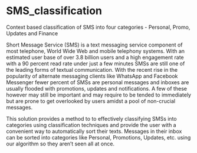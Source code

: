 # SMS_classification
Context based classification of SMS into four categories - Personal, Promo, Updates and Finance

Short Message Service (SMS) is a text messaging service component of most telephone, World Wide Web and mobile telephony systems. With an estimated user base of over 3.8 billion users and a high engagement rate with a 90 percent read rate under just a few minutes SMSs are still one of the leading forms of textual communication. With the recent rise in the popularity of alternate messaging clients like WhatsApp and Facebook Messenger fewer percent of SMSs are personal messages and inboxes are usually flooded with promotions, updates and notifications. A few of these however may still be important and may require to be tended to immediately but are prone to get overlooked by users amidst a pool of non-crucial messages.

This solution provides a method to to effectively classifying SMSs into categories using classification techniques and provide the user with a convenient way to automatically sort their texts. Messages in their inbox can be sorted into categories like Personal, Promotions, Updates, etc. using our algorithm so they aren’t seen all at once.
